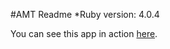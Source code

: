 #AMT Readme
*Ruby version: 4.0.4

You can see this app in action [here](https://infinite-cliffs-5023.herokuapp.com/).